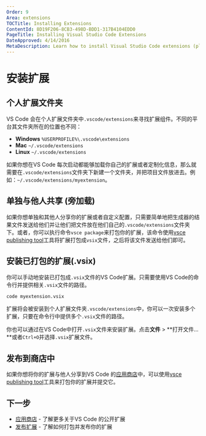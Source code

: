 ```yaml
---
Order: 9
Area: extensions
TOCTitle: Installing Extensions
ContentId: 8D19F206-8CB3-498D-BDD1-317B4104EDD0
PageTitle: Installing Visual Studio Code Extensions
DateApproved: 4/14/2016
MetaDescription: Learn how to install Visual Studio Code extensions (plug-ins) from the public Marketplace, shared with other developers or privately on your own machine.
---
```


# 安装扩展

## 个人扩展文件夹

VS Code 会在个人扩展文件夹中`.vscode/extensions`来寻找扩展组件。不同的平台其文件夹所在的位置也不同：

* **Windows** `%USERPROFILE%\.vscode\extensions`
* **Mac** `~/.vscode/extensions`
* **Linux** `~/.vscode/extensions`

如果你想在VS Code 每次启动都能够加载你自己的扩展或者定制化信息，那么就需要在`.vscode/extensions`文件夹下新建一个文件夹，并把项目文件放进去。例如：`~/.vscode/extensions/myextension`。

## 单独与他人共享 (旁加载)

如果你想单独和其他人分享你的扩展或者自定义配置，只需要简单地把生成器的结果文件发送给他们并让他们把文件放在他们自己的`.vscode/extensions`文件夹下。或者，你可以执行命令`vsce package`来打包你的扩展，该命令使用[vsce publishing tool](/md/工具/vse命令行工具.md)工具将扩展打包成`vsix`文件，之后将该文件发送给他们即可。

## 安装已打包的扩展(.vsix)

你可以手动地安装已打包成`.vsix`文件的VS Code扩展。只需要使用VS Code的命令行并提供相关`.vsix`文件的路径。

```bash
code myextension.vsix
```

扩展将会被安装到个人扩展文件夹`.vscode/extensions`中，你可以一次安装多个扩展，只要在命令行中提供多个`.vsix`文件的路径。

你也可以通过在VS Code中打开`.vsix`文件来安装扩展。点击**文件** > **打开文件…**或者`Ctrl+O`并选择`.vsix`扩展文件。

## 发布到商店中

如果你想将你的扩展与他人分享到VS Code 的[应用商店](/md/编辑器/扩展市场.md)中，可以使用[vsce publishing tool](/md/工具/vse命令行工具.md)工具来打包你的扩展并提交它。

## 下一步


* [应用商店](/md/编辑器/扩展市场.md) - 了解更多关于VS Code 的公开扩展
* [发布扩展](/md/工具/vse命令行工具.md) - 了解如何打包并发布你的扩展
